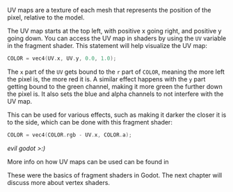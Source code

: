 UV maps are a texture of each mesh that represents the position of the pixel, relative to the model.

The UV map starts at the top left, with positive x going right, and positive y going down. You can access the UV map in shaders by using the `UV` variable in the fragment shader. This statement will help visualize the UV map:
```c 
COLOR = vec4(UV.x, UV.y, 0.0, 1.0);
```
The `x` part of the `UV` gets bound to the `r` part of `COLOR`, meaning the more left the pixel is, the more red it is. A similar effect happens with the `y` part getting bound to the green channel, making it more green the further down the pixel is. It also sets the blue and alpha channels to not interfere with the UV map.

This can be used for various effects, such as making it darker the closer it is to the side, which can be done with this fragment shader:
```c 
COLOR = vec4(COLOR.rgb - UV.x, COLOR.a);
```
*evil godot >:)*

More info on how UV maps can be used can be found in <FUTURE TOPICS>

These were the basics of fragment shaders in Godot. The next chapter will discuss more about vertex shaders.

